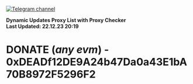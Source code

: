 [![Telegram channel](https://img.shields.io/endpoint?url=https://runkit.io/damiankrawczyk/telegram-badge/branches/master?url=https://t.me/n4z4v0d)](https://t.me/n4z4v0d) 

**Dynamic Updates Proxy List with Proxy Checker**  
**Last Updated: 22.12.23 20:19**

# DONATE (_any evm_) - 0xDEADf12DE9A24b47Da0a43E1bA70B8972F5296F2
